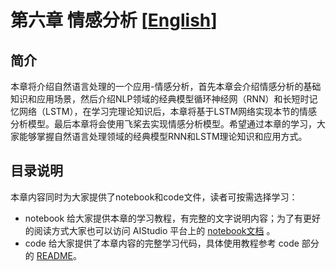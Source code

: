 # 第六章 情感分析 [[English](./README_en.md)]

## 简介
本章将介绍自然语言处理的一个应用-情感分析，首先本章会介绍情感分析的基础知识和应用场景，然后介绍NLP领域的经典模型循环神经网（RNN）和长短时记忆网络（LSTM），在学习完理论知识后，本章将基于LSTM网络实现本节的情感分析模型。最后本章将会使用飞桨去实现情感分析模型。希望通过本章的学习，大家能够掌握自然语言处理领域的经典模型RNN和LSTM理论知识和应用方式。

## 目录说明
本章内容同时为大家提供了notebook和code文件，读者可按需选择学习：
- notebook 给大家提供本章的学习教程，有完整的文字说明内容；为了有更好的阅读方式大家也可以访问 AIStudio 平台上的 [notebook文档](https://aistudio.baidu.com/aistudio/education/group/info/1297/content) 。
- code 给大家提供了本章内容的完整学习代码，具体使用教程参考 code 部分的 [README](./code/README.md)。
